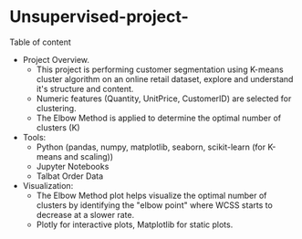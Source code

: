 # Unsupervised-project-
Table of content
- Project Overview.
    - This project is performing customer segmentation using K-means cluster algorithm on an online retail dataset, explore and understand it's structure and content.
    -  Numeric features (Quantity, UnitPrice, CustomerID) are selected for clustering.
    -  The Elbow Method is applied to determine the optimal number of clusters (K)
- Tools:
    - Python (pandas, numpy, matplotlib, seaborn, scikit-learn (for K-means and scaling))
    - Jupyter Notebooks
    - Talbat Order Data
- Visualization:
     - The Elbow Method plot helps visualize the optimal number of clusters by identifying the "elbow point" where WCSS starts to decrease at a slower rate.
     - Plotly for interactive plots, Matplotlib for static plots.
    

